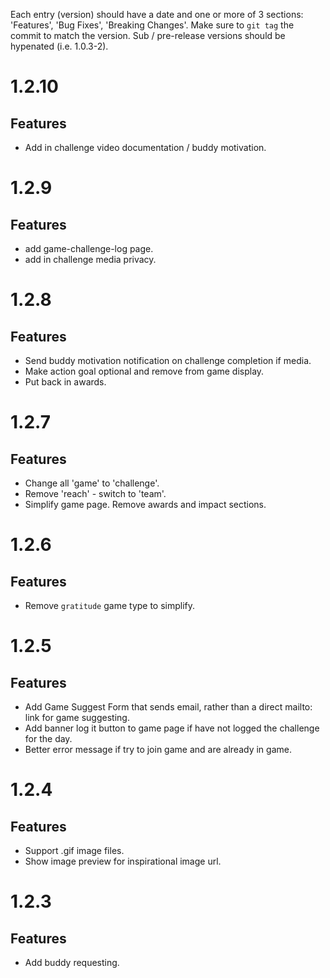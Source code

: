 Each entry (version) should have a date and one or more of 3 sections: 'Features', 'Bug Fixes', 'Breaking Changes'. Make sure to `git tag` the commit to match the version. Sub / pre-release versions should be hypenated (i.e. 1.0.3-2).

# 1.2.10

## Features

- Add in challenge video documentation / buddy motivation.


# 1.2.9

## Features

- add game-challenge-log page.
- add in challenge media privacy.


# 1.2.8

## Features

- Send buddy motivation notification on challenge completion if media.
- Make action goal optional and remove from game display.
- Put back in awards.


# 1.2.7

## Features

- Change all 'game' to 'challenge'.
- Remove 'reach' - switch to 'team'.
- Simplify game page. Remove awards and impact sections.


# 1.2.6

## Features

- Remove `gratitude` game type to simplify.


# 1.2.5

## Features

- Add Game Suggest Form that sends email, rather than a direct mailto: link for game suggesting.
- Add banner log it button to game page if have not logged the challenge for the day.
- Better error message if try to join game and are already in game.


# 1.2.4

## Features

- Support .gif image files.
- Show image preview for inspirational image url.


# 1.2.3

## Features

- Add buddy requesting.